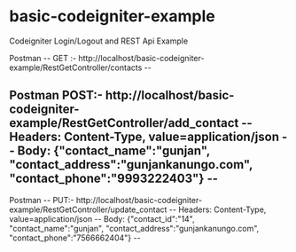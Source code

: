 # basic-codeigniter-example
Codeigniter Login/Logout and REST Api Example

Postman --
GET :- http://localhost/basic-codeigniter-example/RestGetController/contacts --

Postman
POST:- http://localhost/basic-codeigniter-example/RestGetController/add_contact --
Headers: Content-Type, value=application/json --
Body: {"contact_name":"gunjan", "contact_address":"gunjankanungo.com", "contact_phone":"9993222403"} --
--
Postman --
PUT:- http://localhost/basic-codeigniter-example/RestGetController/update_contact --
Headers: Content-Type, value=application/json --
Body: {"contact_id":"14", "contact_name":"gunjan", "contact_address":"gunjankanungo.com", "contact_phone":"7566662404"} --
